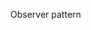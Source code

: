 <span id="title">Observer pattern</span>

<div id="body">

<include src="what/unit-inParent-asPanel.md" boilerplate />

</div>
